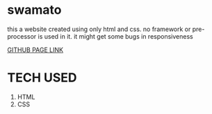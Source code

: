 # swamato
this a website created using only html and css. no framework or pre-processor is used in it. it might get some bugs in responsiveness



[GITHUB PAGE LINK](https://ankitmrmishra.github.io/swamato/)

# TECH USED 
1. HTML
2. CSS


